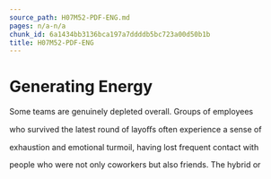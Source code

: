 ```yaml
---
source_path: H07M52-PDF-ENG.md
pages: n/a-n/a
chunk_id: 6a1434bb3136bca197a7ddddb5bc723a00d50b1b
title: H07M52-PDF-ENG
---
```

# Generating Energy

Some teams are genuinely depleted overall. Groups of employees

who survived the latest round of layoﬀs often experience a sense of

exhaustion and emotional turmoil, having lost frequent contact with

people who were not only coworkers but also friends. The hybrid or
